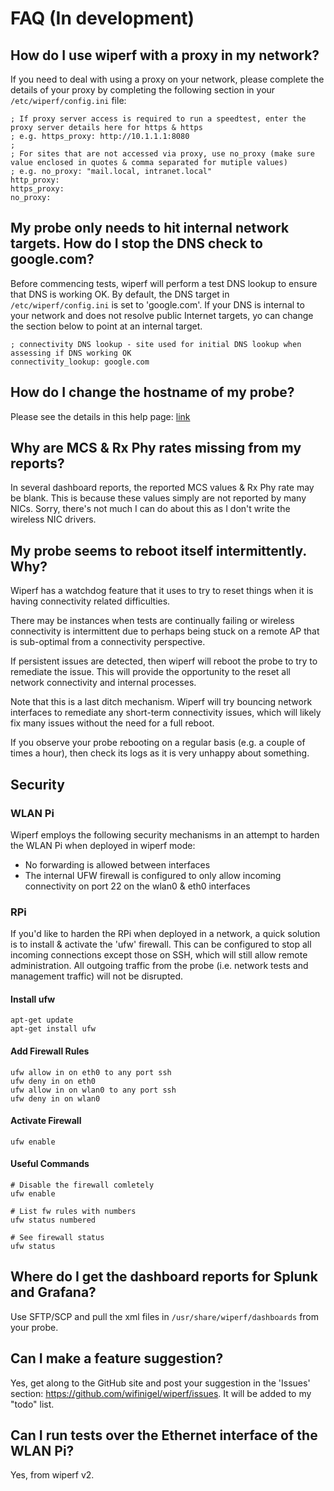 # FAQ  (In development)

## How do I use wiperf with a proxy in my network?
If you need to deal with using a proxy on your network, please complete the details of your proxy by completing the following section in your ```/etc/wiperf/config.ini``` file:

```
; If proxy server access is required to run a speedtest, enter the proxy server details here for https & https
; e.g. https_proxy: http://10.1.1.1:8080
;
; For sites that are not accessed via proxy, use no_proxy (make sure value enclosed in quotes & comma separated for mutiple values)
; e.g. no_proxy: "mail.local, intranet.local"
http_proxy: 
https_proxy:
no_proxy:
```

## My probe only needs to hit internal network targets. How do I stop the DNS check to google.com?
Before commencing tests, wiperf will perform a test DNS lookup to ensure that DNS is working OK. By default, the DNS target in ```/etc/wiperf/config.ini``` is set to 'google.com'. If your DNS is internal to your network and does not resolve public Internet targets, yo can change the section below to point at an internal target.

```
; connectivity DNS lookup - site used for initial DNS lookup when assessing if DNS working OK
connectivity_lookup: google.com
```

## How do I change the hostname of my probe?
Please see the details in this help page: [link](probe_prepare.md)

## Why are MCS & Rx Phy rates missing from my reports?
In several dashboard reports, the reported MCS values & Rx Phy rate may be blank. This is because these values simply are not reported by many NICs. Sorry, there's not much I can do about this as I don't write the wireless NIC drivers.

## My probe seems to reboot itself intermittently. Why?
Wiperf has a watchdog feature that it uses to try to reset things when it is having connectivity related difficulties.

There may be instances when tests are continually failing or wireless connectivity is intermittent due to perhaps being stuck on a remote AP that is sub-optimal from a connectivity perspective.

If persistent issues are detected, then wiperf will reboot the probe to try to remediate the issue. This will provide the opportunity to the reset all network connectivity and internal processes.

Note that this is a last ditch mechanism. Wiperf will try bouncing network interfaces to remediate any short-term connectivity issues, which will likely fix many issues without the need for a full reboot.

If you observe your probe rebooting on a regular basis (e.g. a couple of times a hour), then check its logs as it is very unhappy about something.

## Security

### WLAN Pi
Wiperf employs the following security mechanisms in an attempt to harden the WLAN Pi when deployed in wiperf mode:

- No forwarding is allowed between interfaces
- The internal UFW firewall is configured to only allow incoming connectivity on port 22 on the wlan0 & eth0 interfaces

### RPi
If you'd like to harden the RPi when deployed in a network, a quick solution is to install & activate the 'ufw' firewall. This can be configured to stop all incoming connections except those on SSH, which will still allow remote administration. All outgoing traffic from the probe (i.e. network tests and management traffic) will not be disrupted.

#### Install ufw

```
apt-get update
apt-get install ufw
```

#### Add Firewall Rules

```
ufw allow in on eth0 to any port ssh
ufw deny in on eth0
ufw allow in on wlan0 to any port ssh
ufw deny in on wlan0
```

#### Activate Firewall
```
ufw enable
```

#### Useful Commands

```
# Disable the firewall comletely
ufw enable

# List fw rules with numbers
ufw status numbered

# See firewall status
ufw status
```

## Where do I get the dashboard reports for Splunk and Grafana?
Use SFTP/SCP and pull the xml files in ```/usr/share/wiperf/dashboards``` from your probe. 

## Can I make a feature suggestion?
Yes, get along to the GitHub site and post your suggestion in the 'Issues' section: https://github.com/wifinigel/wiperf/issues. It will be added to my "todo" list.

## Can I run tests over the Ethernet interface of the WLAN Pi?
Yes, from wiperf v2.
